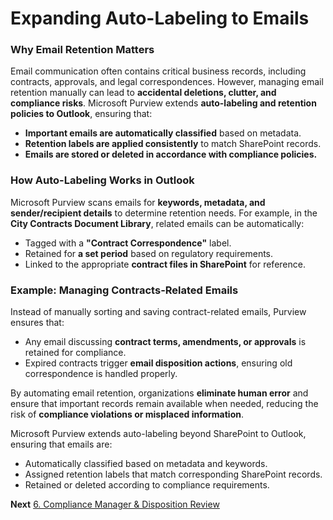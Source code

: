 # Expanding Auto-Labeling to Emails

### Why Email Retention Matters

Email communication often contains critical business records, including contracts, approvals, and legal correspondences. However, managing email retention manually can lead to **accidental deletions, clutter, and compliance risks**. Microsoft Purview extends **auto-labeling and retention policies to Outlook**, ensuring that:

- **Important emails are automatically classified** based on metadata.
- **Retention labels are applied consistently** to match SharePoint records.
- **Emails are stored or deleted in accordance with compliance policies.**

### How Auto-Labeling Works in Outlook

Microsoft Purview scans emails for **keywords, metadata, and sender/recipient details** to determine retention needs. For example, in the **City Contracts Document Library**, related emails can be automatically:

- Tagged with a **"Contract Correspondence"** label.
- Retained for **a set period** based on regulatory requirements.
- Linked to the appropriate **contract files in SharePoint** for reference.

### Example: Managing Contracts-Related Emails

Instead of manually sorting and saving contract-related emails, Purview ensures that:

- Any email discussing **contract terms, amendments, or approvals** is retained for compliance.
- Expired contracts trigger **email disposition actions**, ensuring old correspondence is handled properly.

By automating email retention, organizations **eliminate human error** and ensure that important records remain available when needed, reducing the risk of **compliance violations or misplaced information**.

Microsoft Purview extends auto-labeling beyond SharePoint to Outlook, ensuring that emails are:

- Automatically classified based on metadata and keywords.
- Assigned retention labels that match corresponding SharePoint records.
- Retained or deleted according to compliance requirements.

**Next** [6. Compliance Manager & Disposition Review](6-compliance-disposition.md)